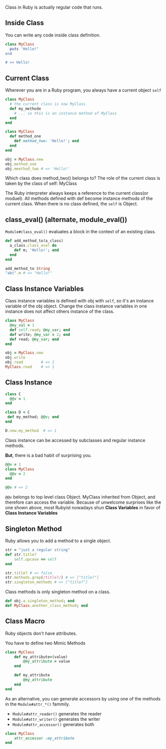 Class in Ruby is actually regular code that runs.

## Inside Class

You can write any code inside class definition.

```ruby
class MyClass
  puts 'Hello!"
end

# => Hello!
```

## Current Class

Wherever you are in a Ruby program, you always have a current object `self`

```ruby
class MyClass
  # the current class is now MyClass
  def my_methode
    # ... so this is an instance method of MyClass
  end
end
```

```ruby
class MyClass
  def method_one
    def method_two: 'Hello!'; end
  end
end

obj = MyClass.new
obj.method_one 
obj.meethod_two # => 'Hello!'

```
Which class does method_two() belongs to?
The role of the current class is taken by the class of self: MyClass

The Ruby interpreter always keeps a reference to the current class(or moduel). 
All methods defined with def become instance methods of the current class.
When there is no class defined, the `self` is Object.


## class_eval() (alternate, module_eval())

`Module#class_eval()` evaluates a block in the context of an existing class.

```ruby
def add_method_to(a_class)
  a_class.class_eval do
    def m; 'Hello!'; end
  end
end

add_method_to String
"abc".m # => "Hello!"
```
## Class Instance Variables

Class instance variables is defined with obj with `self`, so it's an instance variable of the obj object.
Change the class instance variables in one instance does not affect others instance of the class.


```ruby
class MyClass
  @my_val = 1
  def self.read; @my_var; end
  def write; @my_var = 2; end
  def read; @my_var; end
end

obj = MyClass.new
obj.write
obj.read        # => 2
MyClass.read    # => 1
```

## Class Instance

```ruby
class C
  @@v = 1
end

class D < C
 def my_method; @@v; end 
end

D.new.my_method  # => 1
```
Class instance can be accessed by subclasses and regular instance methods.

**But**, there is a bad habit of surprising you.


```ruby
@@v = 1
class MyClass
  @@v = 2
end

@@v # => 2
```

`@@v` belongs to top level class Object. MyClass inherited from Object, and therefore can access the variable.
Because of unwelcome surprises like the one shown above, most Rubyist nowadays shun **Class Variables** in favor of **Class Instance Variables**

## Singleton Method

Ruby allows you to add a method to a single object.

```ruby
str = "just a regular string"
def str.title?
    self.upcase == self
end

str.title? # => false
str.methods.grep(/title?/) # => ["title?"]
str.singleton_methods # => ["title?"]
```

Class methods is only singleton method on a class.

```ruby
def obj.a_singleton_method; end
def MyClass.another_class_method; end
```

## Class Macro

Ruby objects don't have attributes.

You have to define two Mimic Methods

```ruby
class MyClass
    def my_attribute=(value)
        @my_attribute = value
    end

    def my_attribute
        @my_attribute
    end
end
```
As an alternative, you can generate accessors by using one of the methods in the `Module#attr_*()` fammily.

* `Module#attr_reader()` generates the reader
* `Module#attr_writer()` generates the writer
* `Module#attr_accessor()` generates both
```ruby
class MyClass
    attr_accessor :my_attribute
end
```
